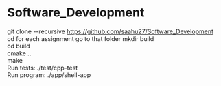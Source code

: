 # Software_Development

git clone --recursive https://github.com/saahu27/Software_Development                                                                                                     
cd <path to repository>   for each assignment go to that folder                                                                                                           mkdir build                      
cd build                                                                                                                                                                 
cmake ..                                                                                                                                                                 
make                                                                                                                                                                     
Run tests: ./test/cpp-test                                                                                                                                               
Run program: ./app/shell-app
